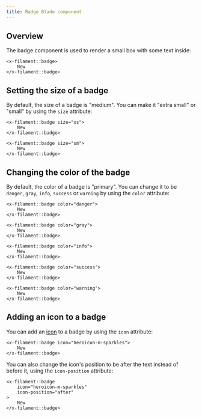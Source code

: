 ```yaml
---
title: Badge Blade component
---
```


## Overview

The badge component is used to render a small box with some text inside:

```blade
<x-filament::badge>
    New
</x-filament::badge>
```

## Setting the size of a badge

By default, the size of a badge is "medium". You can make it "extra small" or "small" by using the `size` attribute:

```blade
<x-filament::badge size="xs">
    New
</x-filament::badge>

<x-filament::badge size="sm">
    New
</x-filament::badge>
```

## Changing the color of the badge

By default, the color of a badge is "primary". You can change it to be `danger`, `gray`, `info`, `success` or `warning` by using the `color` attribute:

```blade
<x-filament::badge color="danger">
    New
</x-filament::badge>

<x-filament::badge color="gray">
    New
</x-filament::badge>

<x-filament::badge color="info">
    New
</x-filament::badge>

<x-filament::badge color="success">
    New
</x-filament::badge>

<x-filament::badge color="warning">
    New
</x-filament::badge>
```

## Adding an icon to a badge

You can add an [icon](https://blade-ui-kit.com/blade-icons?set=1#search) to a badge by using the `icon` attribute:

```blade
<x-filament::badge icon="heroicon-m-sparkles">
    New
</x-filament::badge>
```

You can also change the icon's position to be after the text instead of before it, using the `icon-position` attribute:

```blade
<x-filament::badge
    icon="heroicon-m-sparkles"
    icon-position="after"
>
    New
</x-filament::badge>
```
